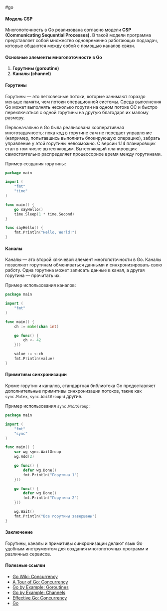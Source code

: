 #go 
#### Модель CSP

Многопоточность в Go реализована согласно модели **CSP (Communicating Sequential Processes).** В такой модели программа представляет собой множество одновременно работающих подзадач, которые общаются между собой с помощью каналов связи. 

#### Основные элементы многопоточности в Go

1. **Горутины (goroutine)**
2. **Каналы (channel)**

#### Горутины

Горутины — это легковесные потоки, которые занимают гораздо меньше памяти, чем потоки операционной системы. Среда выполнения Go может выполнять несколько горутин на одном потоке ОС и быстро переключаться с одной горутины на другую благодаря их малому размеру.

Первоначально в Go была реализована кооперативная многозадачность: пока код в горутине сам не передаст управление (например, попытавшись выполнить блокирующую операцию), забрать управление у этой горутины невозможно. С версии 1.14 планировщик стал в том числе вытесняющим. Вытесняющий планировщик самостоятельно распределяет процессорное время между горутинами.

Пример создания горутины:

```go
package main

import (
    "fmt"
    "time"
)

func main() {
    go sayHello()
    time.Sleep(1 * time.Second)
}

func sayHello() {
    fmt.Println("Hello, World!")
}
```

#### Каналы

Каналы — это второй ключевой элемент многопоточности в Go. Каналы позволяют горутинам обмениваться данными и синхронизировать свою работу. Одна горутина может записать данные в канал, а другая горутина — прочитать их.

Пример использования каналов:

```go
package main

import (
    "fmt"
)

func main() {
    ch := make(chan int)

    go func() {
        ch <- 42
    }()

    value := <-ch
    fmt.Println(value)
}
```

#### Примитивы синхронизации

Кроме горутин и каналов, стандартная библиотека Go предоставляет дополнительные примитивы синхронизации потоков, такие как `sync.Mutex`, `sync.WaitGroup` и другие.

Пример использования `sync.WaitGroup`:

```go
package main

import (
    "fmt"
    "sync"
)

func main() {
    var wg sync.WaitGroup
    wg.Add(2)

    go func() {
        defer wg.Done()
        fmt.Println("Горутина 1")
    }()

    go func() {
        defer wg.Done()
        fmt.Println("Горутина 2")
    }()

    wg.Wait()
    fmt.Println("Все горутины завершены")
}
```

#### Заключение

Горутины, каналы и примитивы синхронизации делают язык Go удобным инструментом для создания многопоточных программ и различных сервисов.

#### Полезные ссылки

- [Go Wiki: Concurrency](https://golang.org/doc/effective_go.html#concurrency)
- [A Tour of Go: Concurrency](https://tour.golang.org/concurrency/1)
- [Go by Example: Goroutines](https://gobyexample.com/goroutines)
- [Go by Example: Channels](https://gobyexample.com/channels)
- [Effective Go: Concurrency](https://golang.org/doc/effective_go.html#concurrency)
- [Go](GO)